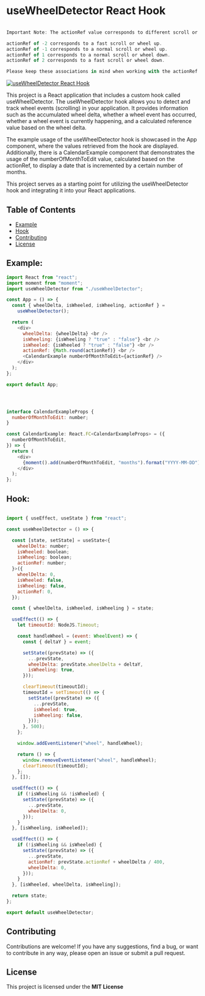 # useWheelDetector React Hook

```js

Important Note: The actionRef value corresponds to different scroll or wheel actions as follows:

actionRef of -2 corresponds to a fast scroll or wheel up.
actionRef of -1 corresponds to a normal scroll or wheel up.
actionRef of 1 corresponds to a normal scroll or wheel down.
actionRef of 2 corresponds to a fast scroll or wheel down.

Please keep these associations in mind when working with the actionRef value.

```

[![useWheelDetector React Hook](https://img.youtube.com/vi/6F3B8br4R6g/0.jpg)](https://www.youtube.com/watch?v=6F3B8br4R6g)



This project is a React application that includes a custom hook called useWheelDetector. The useWheelDetector hook allows you to detect and track wheel events (scrolling) in your application. It provides information such as the accumulated wheel delta, whether a wheel event has occurred, whether a wheel event is currently happening, and a calculated reference value based on the wheel delta.

The example usage of the useWheelDetector hook is showcased in the App component, where the values retrieved from the hook are displayed. Additionally, there is a CalendarExample component that demonstrates the usage of the numberOfMonthToEdit value, calculated based on the actionRef, to display a date that is incremented by a certain number of months.

This project serves as a starting point for utilizing the useWheelDetector hook and integrating it into your React applications.



## Table of Contents

- [Example](#example)
- [Hook](#hook)
- [Contributing](#contributing)
- [License](#license)

## Example:


```javascript
import React from "react";
import moment from "moment";
import useWheelDetector from "./useWheelDetector";

const App = () => {
  const { wheelDelta, isWheeled, isWheeling, actionRef } =
    useWheelDetector();

  return (
    <div>
      wheelDelta: {wheelDelta} <br />
      isWheeling: {isWheeling ? "true" : "false"} <br />
      isWheeled: {isWheeled ? "true" : "false"} <br />
      actionRef: {Math.round(actionRef)} <br />
      <CalendarExample numberOfMonthToEdit={actionRef} />
    </div>
  );
};

export default App;




interface CalendarExampleProps {
  numberOfMonthToEdit: number;
}

const CalendarExample: React.FC<CalendarExampleProps> = ({
  numberOfMonthToEdit,
}) => {
  return (
    <div>
      {moment().add(numberOfMonthToEdit, "months").format("YYYY-MM-DD")}
    </div>
  );
};
```

## Hook:

```javascript

import { useEffect, useState } from "react";

const useWheelDetector = () => {

  const [state, setState] = useState<{
    wheelDelta: number;
    isWheeled: boolean;
    isWheeling: boolean;
    actionRef: number;
  }>({
    wheelDelta: 0,
    isWheeled: false,
    isWheeling: false,
    actionRef: 0,
  });

  const { wheelDelta, isWheeled, isWheeling } = state;

  useEffect(() => {
    let timeoutId: NodeJS.Timeout;

    const handleWheel = (event: WheelEvent) => {
      const { deltaY } = event;

      setState((prevState) => ({
        ...prevState,
        wheelDelta: prevState.wheelDelta + deltaY,
        isWheeling: true,
      }));

      clearTimeout(timeoutId);
      timeoutId = setTimeout(() => {
        setState((prevState) => ({
          ...prevState,
          isWheeled: true,
          isWheeling: false,
        }));
      }, 500);
    };

    window.addEventListener("wheel", handleWheel);

    return () => {
      window.removeEventListener("wheel", handleWheel);
      clearTimeout(timeoutId);
    };
  }, []);

  useEffect(() => {
    if (!isWheeling && !isWheeled) {
      setState((prevState) => ({
        ...prevState,
        wheelDelta: 0,
      }));
    }
  }, [isWheeling, isWheeled]);

  useEffect(() => {
    if (!isWheeling && isWheeled) {
      setState((prevState) => ({
        ...prevState,
        actionRef: prevState.actionRef + wheelDelta / 400,
        wheelDelta: 0,
      }));
    }
  }, [isWheeled, wheelDelta, isWheeling]);

  return state;
};

export default useWheelDetector;

```


## Contributing

Contributions are welcome! If you have any suggestions, find a bug, or want to contribute in any way, please open an issue or submit a pull request.

## License

This project is licensed under the **MIT License**
